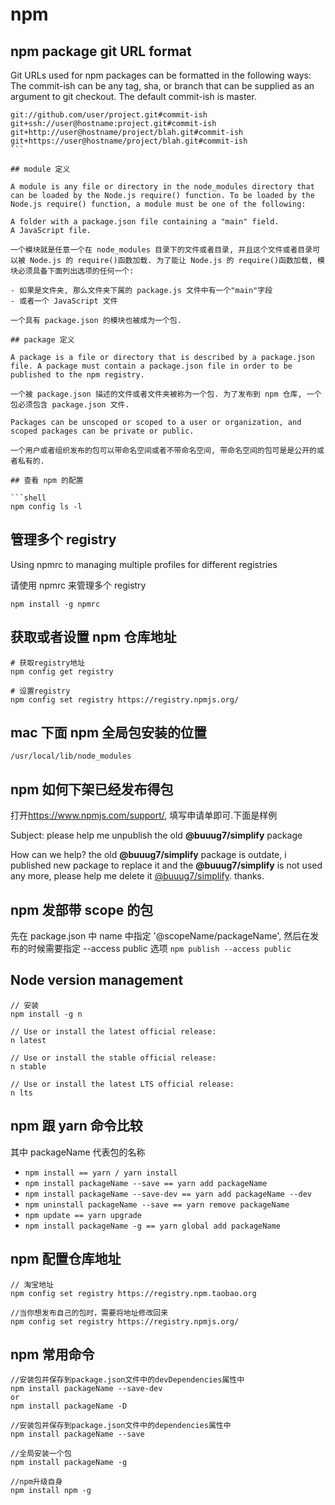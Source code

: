 # npm

## npm package git URL format

Git URLs used for npm packages can be formatted in the following ways:
The commit-ish can be any tag, sha, or branch that can be supplied as an argument to git checkout. The default commit-ish is master.

````
git://github.com/user/project.git#commit-ish
git+ssh://user@hostname:project.git#commit-ish
git+http://user@hostname/project/blah.git#commit-ish
git+https://user@hostname/project/blah.git#commit-ish
```

## module 定义

A module is any file or directory in the node_modules directory that can be loaded by the Node.js require() function. To be loaded by the Node.js require() function, a module must be one of the following:

A folder with a package.json file containing a "main" field.
A JavaScript file.

一个模块就是任意一个在 node_modules 目录下的文件或者目录, 并且这个文件或者目录可以被 Node.js 的 require()函数加载. 为了能让 Node.js 的 require()函数加载, 模块必须具备下面列出选项的任何一个:

- 如果是文件夹, 那么文件夹下属的 package.js 文件中有一个"main"字段
- 或者一个 JavaScript 文件

一个具有 package.json 的模块也被成为一个包.

## package 定义

A package is a file or directory that is described by a package.json file. A package must contain a package.json file in order to be published to the npm registry.

一个被 package.json 描述的文件或者文件夹被称为一个包. 为了发布到 npm 仓库, 一个包必须包含 package.json 文件.

Packages can be unscoped or scoped to a user or organization, and scoped packages can be private or public.

一个用户或者组织发布的包可以带命名空间或者不带命名空间, 带命名空间的包可是是公开的或者私有的.

## 查看 npm 的配置

```shell
npm config ls -l
````

## 管理多个 registry

Using npmrc to managing multiple profiles for different registries

请使用 npmrc 来管理多个 registry

```shell
npm install -g npmrc
```

## 获取或者设置 npm 仓库地址

```shell
# 获取registry地址
npm config get registry

# 设置registry
npm config set registry https://registry.npmjs.org/
```

## mac 下面 npm 全局包安装的位置

`/usr/local/lib/node_modules`

## npm 如何下架已经发布得包

打开<https://www.npmjs.com/support/>, 填写申请单即可.下面是样例

Subject: please help me unpublish the old **@buuug7/simplify** package

How can we help?
the old **@buuug7/simplify** package is outdate, i published new package to replace it and the **@buuug7/simplify** is not used any more, please help me delete it [@buuug7/simplify](https://www.npmjs.com/package/@buuug7/simplify). thanks.

## npm 发部带 scope 的包

先在 package.json 中 name 中指定 '@scopeName/packageName', 然后在发布的时候需要指定 --access public 选项 `npm publish --access public`

## Node version management

```
// 安装
npm install -g n

// Use or install the latest official release:
n latest

// Use or install the stable official release:
n stable

// Use or install the latest LTS official release:
n lts
```

## npm 跟 yarn 命令比较

其中 packageName 代表包的名称

- `npm install == yarn / yarn install`
- `npm install packageName --save == yarn add packageName`
- `npm install packageName --save-dev == yarn add packageName --dev`
- `npm uninstall packageName --save == yarn remove packageName`
- `npm update == yarn upgrade`
- `npm install packageName -g == yarn global add packageName`

## npm 配置仓库地址

```
// 淘宝地址
npm config set registry https://registry.npm.taobao.org

//当你想发布自己的包时，需要将地址修改回来
npm config set registry https://registry.npmjs.org/
```

## npm 常用命令

```
//安装包并保存到package.json文件中的devDependencies属性中
npm install packageName --save-dev
or
npm install packageName -D

//安装包并保存到package.json文件中的dependencies属性中
npm install packageName --save

//全局安装一个包
npm install packageName -g

//npm升级自身
npm install npm -g
```

